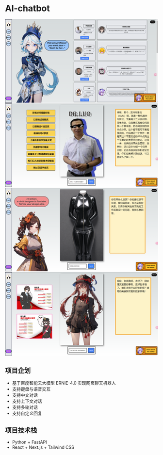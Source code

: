 # AI-chatbot

![alt text](frontend/public/images/display1.png)
![alt text](frontend/public/images/display2.png)
![alt text](frontend/public/images/display3.png)
![alt text](frontend/public/images/display4.png)

## 项目企划

- 基于百度智能云大模型 ERNIE-4.0 实现网页聊天机器人
- 支持键盘与语音交互
- 支持中文对话
- 支持上下文对话
- 支持多轮对话
- 支持自定义回复

## 项目技术栈

- Python + FastAPI
- React + Next.js + Tailwind CSS
